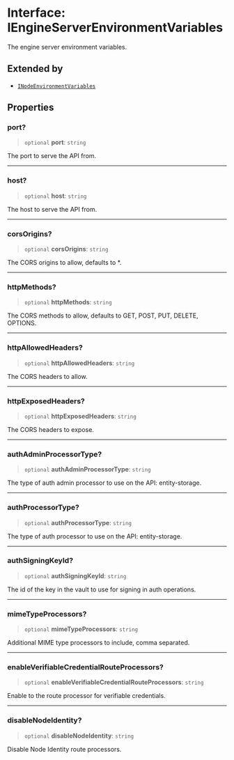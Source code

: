 # Interface: IEngineServerEnvironmentVariables

The engine server environment variables.

## Extended by

- [`INodeEnvironmentVariables`](INodeEnvironmentVariables.md)

## Properties

### port?

> `optional` **port**: `string`

The port to serve the API from.

***

### host?

> `optional` **host**: `string`

The host to serve the API from.

***

### corsOrigins?

> `optional` **corsOrigins**: `string`

The CORS origins to allow, defaults to *.

***

### httpMethods?

> `optional` **httpMethods**: `string`

The CORS methods to allow, defaults to GET, POST, PUT, DELETE, OPTIONS.

***

### httpAllowedHeaders?

> `optional` **httpAllowedHeaders**: `string`

The CORS headers to allow.

***

### httpExposedHeaders?

> `optional` **httpExposedHeaders**: `string`

The CORS headers to expose.

***

### authAdminProcessorType?

> `optional` **authAdminProcessorType**: `string`

The type of auth admin processor to use on the API: entity-storage.

***

### authProcessorType?

> `optional` **authProcessorType**: `string`

The type of auth processor to use on the API: entity-storage.

***

### authSigningKeyId?

> `optional` **authSigningKeyId**: `string`

The id of the key in the vault to use for signing in auth operations.

***

### mimeTypeProcessors?

> `optional` **mimeTypeProcessors**: `string`

Additional MIME type processors to include, comma separated.

***

### enableVerifiableCredentialRouteProcessors?

> `optional` **enableVerifiableCredentialRouteProcessors**: `string`

Enable to the route processor for verifiable credentials.

***

### disableNodeIdentity?

> `optional` **disableNodeIdentity**: `string`

Disable Node Identity route processors.
